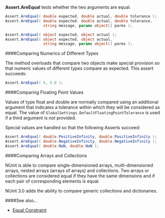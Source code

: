 **Assert.AreEqual** tests whether the two arguments are equal. 

```C#
Assert.AreEqual( double expected, double actual, double tolerance );
Assert.AreEqual( double expected, double actual, double tolerance, 
                 string message, params object[] parms );

Assert.AreEqual( object expected, object actual );
Assert.AreEqual( object expected, object actual, 
                 string message, params object[] parms );
```

####Comparing Numerics of Different Types

The method overloads that compare two objects make special provision so that numeric
values of different types compare as expected. This assert succeeds:

```C#
Assert.AreEqual( 5, 5.0 );
```
####Comparing Floating Point Values

Values of type float and double are normally compared using an additional
argument that indicates a tolerance within which they will be considered
as equal. The value of `GlobalSettings.DefaultFloatingPointTolerance` is 
used if a third argument is not provided.

Special values are handled so that the following Asserts succeed:

```C#
Assert.AreEqual( double.PositiveInfinity, double.PositiveInfinity );
Assert.AreEqual( double.NegativeInfinity, double.NegativeInfinity );
Assert.AreEqual( double.NaN, double.NaN );
```

####Comparing Arrays and Collections

NUnit is able to compare single-dimensioned arrays, multi-dimensioned arrays, 
nested arrays (arrays of arrays) and collections. Two arrays or collections are considered equal
if they have the same dimensions and if each pair of corresponding elements is equal. 

NUnit 3.0 adds the ability to compare generic collections and dictionaries.

####See also...
 * [Equal Constraint](EqualConstraint)
